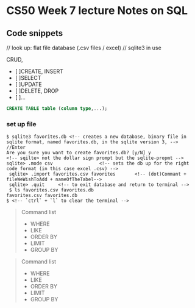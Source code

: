 # CS50 Week 7 lecture Notes on SQL


## Code snippets

// look up: flat file database (.csv files / excel)
// sqlite3 in use


CRUD,  
 - [ ]CREATE, INSERT
 - [ ]SELECT
 - [ ]UPDATE
 - [ ]DELETE, DROP
 - [ ]...
 
```sql
CREATE TABLE table (column type,...);
```

### set up file

```terminal
$ sqlite3 favorites.db <!-- creates a new database, binary file in sqlite format, named favorites.db, in the sqlite version 3, --> //Enter
Are you sure you want to create favorites.db? [y/N] y
<!-- sqilte> not the dollar sign prompt but the sqlite-propmt -->
sqlite> .mode csv                 <!-- sets the db up for the right code format (in this case excel .csv) -->
 sqlite> .import favorites.csv favorites       <!-- (dot)Commant + fileWeWishToAdd + nameOfTheTabel-->
 sqlite> .quit     <!-- to exit database and return to terminal -->
 $ ls favorites.csv favorites.db
favorites.csv favorites.db
$ <!-- `ctrl` + `l` to clear the terminal -->
```




> Command list
> - WHERE
> - LIKE
> - ORDER BY
> - LIMIT
> - GROUP BY


> Command list
> - WHERE
> - LIKE
> - ORDER BY
> - LIMIT
> - GROUP BY
